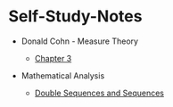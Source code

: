 # Self-Study-Notes

- Donald Cohn - Measure Theory
  - [Chapter 3](https://github.com/ashishKujur7/Self-Study-Notes/raw/main/Cohn-Measure-Theory/chap3.pdf)
  
- Mathematical Analysis
  - [Double Sequences and Sequences](https://github.com/ashishKujur7/Self-Study-Notes/raw/main/Double-Series/Double-Series.pdf)

